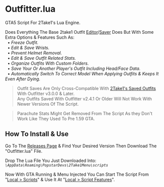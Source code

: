 # Outfitter.lua
GTA5 Script For 2Take1's Lua Engine.  

Does Everything The Base 2take1 Outfit [Editor](https://gta.2take1.menu/features/local/outfitter/)/[Saver](https://gta.2take1.menu/features/local/outfits/) Does But With Some Extra Options & Features Such As:  
&nbsp;&nbsp;• _Freeze Outfit._  
&nbsp;&nbsp;• _Edit & Save Wrists._  
&nbsp;&nbsp;• _Prevent Helmet Removal._  
&nbsp;&nbsp;• _Edit & Save Outfit Related Stats._  
&nbsp;&nbsp;• _Organize Outfits With Custom Folders._  
&nbsp;&nbsp;• _Save Your Or Another Player's Outfit Including Head/Face Data._  
&nbsp;&nbsp;• _Automatically Switch To Correct Model When Applying Outfits & Keeps It Even After Dying._
>Outfit Saves Are Only Cross-Compatible With [2Take1's Saved Outfits](https://gta.2take1.menu/features/local/outfits/#custom-outfits) With Outfitter v3.0.0 & Later.  
Any Outfits Saved With Outfitter v2.4.1 Or Older Will Not Work With Newer Versions Of The Script.   

>Parachute Stats Might Get Removed From The Script As they Don't Work Like They Used To Pre 1.59 GTA.


## How To Install & Use
Go To The [Releases Page](https://github.com/Bassrex100/Outfitter.lua/releases) & Find Your Desired Version Then Download The "Outfitter.lua" File.

Drop The Lua File You Just Downloaded Into: _`\AppData\Roaming\PopstarDevs\2Take1Menu\scripts`_

Now With GTA Running & Menu Injected You Can Start The Script From "[Local > Scripts](https://gta.2take1.menu/dev/scripts/#management-and-execution)" & Use It At "[Local > Script Features](https://gta.2take1.menu/dev/scripts/#management-and-execution)".
